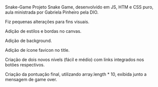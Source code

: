 Snake-Game
Projeto Snake Game, desenvolvido em JS, HTM e CSS puro, aula ministrada por Gabriela Pinheiro pela DIO.

Fiz pequenas alterações para fins visuais.

Adição de estilos e bordas no canvas.

Adição de background.

Adição de ícone favicon no title.

Criação de dois novos nívels (fácil e médio) com links integrados nos botões respectivos.

Criação da pontuação final, utilizando array.length * 10, exibida junto a mensagem de game over.
